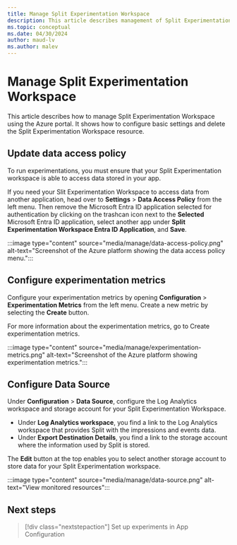 ```yaml
---
title: Manage Split Experimentation Workspace
description: This article describes management of Split Experimentation Workspace on the Azure portal. How to configure some basic settings and delete the resource.
ms.topic: conceptual
ms.date: 04/30/2024
author: maud-lv
ms.author: malev
---
```


# Manage Split Experimentation Workspace

This article describes how to manage Split Experimentation Workspace using the Azure portal. It shows how to configure basic settings and delete the Split Experimentation Workspace resource.

## Update data access policy

To run experimentations, you must ensure that your Split Experimentation workspace is able to access data stored in your app. 

If you need your Slit Experimentation Workspace to access data from another application, head over to **Settings** > **Data Access Policy** from the left menu. Then remove the Microsoft Entra ID application selected for authentication by clicking on the trashcan icon next to the **Selected** Microsoft Entra ID application, select another app under **Split Experimentation Workspace Entra ID Application**, and **Save**.

   :::image type="content" source="media/manage/data-access-policy.png" alt-text="Screenshot of the Azure platform showing the data access policy menu.":::

## Configure experimentation metrics

Configure your experimentation metrics by opening **Configuration** > **Experimentation Metrics** from the left menu. Create a new metric by selecting the **Create** button.

For more information about the experimentation metrics, go to Create experimentation metrics<!--link to [Create experimentation metrics](:/howto-setup-experiments.md)-->.

:::image type="content" source="media/manage/experimentation-metrics.png" alt-text="Screenshot of the Azure platform showing experimentation metrics.":::

## Configure Data Source

Under **Configuration** > **Data Source**, configure the Log Analytics workspace and storage account for your Split Experimentation Workspace.

- Under **Log Analytics workspace**, you find a link to the Log Analytics workspace that provides Split with the impressions and events data.
- Under **Export Destination Details**, you find a link to the storage account where the information used by Split is stored.

The **Edit** button at the top enables you to select another storage account to store data for your Split Experimentation workspace.

:::image type="content" source="media/manage/data-source.png" alt-text="View monitored resources":::

## Next steps

> [!div class="nextstepaction"]
> Set up experiments in App Configuration
<!-- update to following next step when doc is published
> [!div class="nextstepaction"]
> [Set up experiments in App Configuration](:/howto-setup-experiments.md) -->